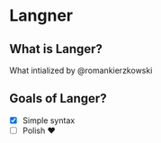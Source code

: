 Langner
=====
What is Langer?
-----------------------
What intialized by @romankierzkowski 

Goals of Langer?
------------------------



* [x] Simple syntax
* [ ] Polish :heart:
